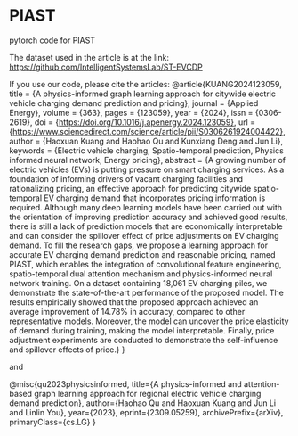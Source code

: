 # PIAST
pytorch code for PIAST

The dataset used in the article is at the link: https://github.com/IntelligentSystemsLab/ST-EVCDP

If you use our code, please cite the articles:
@article{KUANG2024123059,
title = {A physics-informed graph learning approach for citywide electric vehicle charging demand prediction and pricing},
journal = {Applied Energy},
volume = {363},
pages = {123059},
year = {2024},
issn = {0306-2619},
doi = {https://doi.org/10.1016/j.apenergy.2024.123059},
url = {https://www.sciencedirect.com/science/article/pii/S0306261924004422},
author = {Haoxuan Kuang and Haohao Qu and Kunxiang Deng and Jun Li},
keywords = {Electric vehicle charging, Spatio-temporal prediction, Physics informed neural network, Energy pricing},
abstract = {A growing number of electric vehicles (EVs) is putting pressure on smart charging services. As a foundation of informing drivers of vacant charging facilities and rationalizing pricing, an effective approach for predicting citywide spatio-temporal EV charging demand that incorporates pricing information is required. Although many deep learning models have been carried out with the orientation of improving prediction accuracy and achieved good results, there is still a lack of prediction models that are economically interpretable and can consider the spillover effect of price adjustments on EV charging demand. To fill the research gaps, we propose a learning approach for accurate EV charging demand prediction and reasonable pricing, named PIAST, which enables the integration of convolutional feature engineering, spatio-temporal dual attention mechanism and physics-informed neural network training. On a dataset containing 18,061 EV charging piles, we demonstrate the state-of-the-art performance of the proposed model. The results empirically showed that the proposed approach achieved an average improvement of 14.78% in accuracy, compared to other representative models. Moreover, the model can uncover the price elasticity of demand during training, making the model interpretable. Finally, price adjustment experiments are conducted to demonstrate the self-influence and spillover effects of price.}
}

and

@misc{qu2023physicsinformed,
	title={A physics-informed and attention-based graph learning approach for regional electric vehicle charging demand prediction}, 
	author={Haohao Qu and Haoxuan Kuang and Jun Li and Linlin You},
	year={2023},
	eprint={2309.05259},
	archivePrefix={arXiv},
	primaryClass={cs.LG}
}
